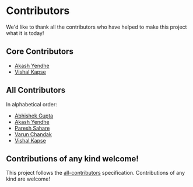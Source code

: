 # Contributors

We'd like to thank all the contributors who have helped to make this project what it is today!

## Core Contributors

- [Akash Yendhe](https://github.com/yendheakash)
- [Vishal Kapse](https://github.com/vishal-kapse)

## All Contributors

In alphabetical order:
- [Abhishek Gupta](https://github.com/abhishekgupta259)
- [Akash Yendhe](https://github.com/yendheakash)
- [Paresh Sahare](https://github.com/pareshcc)
- [Varun Chandak](https://github.com/varunchandak)
- [Vishal Kapse](https://github.com/vishal-kapse)


## Contributions of any kind welcome!

This project follows the [all-contributors](https://github.com/all-contributors/all-contributors) specification. Contributions of any kind are welcome!